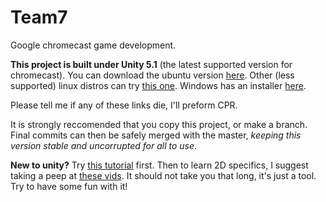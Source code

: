 # Team7
Google chromecast game development.

__This project is built under Unity 5.1__ (the latest supported version for chromecast). You can download the ubuntu version
[here](http://download.unity3d.com/download_unity/unity-editor-5.1.0f3+2015091501_amd64.deb).
Other (less supported) linux distros can try [this one](http://download.unity3d.com/download_unity/unity-editor-installer-5.1.0f3+2015091501.sh).
Windows has an installer [here](https://unity3d.com/unity/whats-new/unity-5.1.4).

Please tell me if any of these links die, I'll preform CPR.

It is strongly reccomended that you copy this project, or make a branch.
Final commits can then be safely merged with the master, _keeping this
version stable and uncorrupted for all to use_.

__New to unity?__
Try [this tutorial](https://unity3d.com/learn/tutorials/projects/roll-ball-tutorial) first.
Then to learn 2D specifics, I suggest taking a peep at [these vids](https://unity3d.com/learn/tutorials/topics/2d-game-creation).
It should not take you that long, it's just a tool. Try to have some fun with it!
